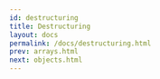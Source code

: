 ```yaml
---
id: destructuring
title: Destructuring
layout: docs
permalink: /docs/destructuring.html
prev: arrays.html
next: objects.html
---
```

